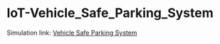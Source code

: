 # IoT-Vehicle_Safe_Parking_System

Simulation link: 
<a href="https://www.tinkercad.com/things/gyOj9K79CIY">Vehicle Safe Parking System</a>
